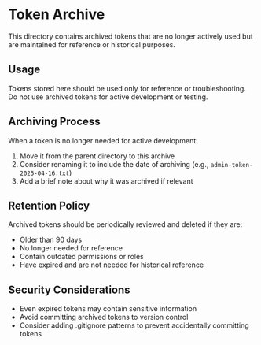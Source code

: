 # Token Archive

This directory contains archived tokens that are no longer actively used but are maintained for reference or historical purposes.

## Usage

Tokens stored here should be used only for reference or troubleshooting. Do not use archived tokens for active development or testing.

## Archiving Process

When a token is no longer needed for active development:

1. Move it from the parent directory to this archive
2. Consider renaming it to include the date of archiving (e.g., `admin-token-2025-04-16.txt`)
3. Add a brief note about why it was archived if relevant

## Retention Policy

Archived tokens should be periodically reviewed and deleted if they are:

- Older than 90 days
- No longer needed for reference
- Contain outdated permissions or roles
- Have expired and are not needed for historical reference

## Security Considerations

- Even expired tokens may contain sensitive information
- Avoid committing archived tokens to version control
- Consider adding .gitignore patterns to prevent accidentally committing tokens